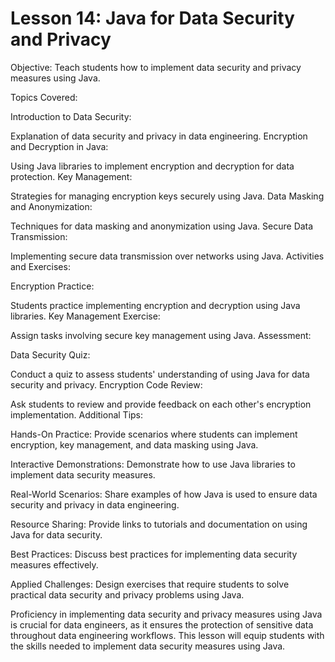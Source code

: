 # Lesson 14: Java for Data Security and Privacy

Objective: Teach students how to implement data security and privacy measures using Java.

Topics Covered:

Introduction to Data Security:

Explanation of data security and privacy in data engineering.
Encryption and Decryption in Java:

Using Java libraries to implement encryption and decryption for data protection.
Key Management:

Strategies for managing encryption keys securely using Java.
Data Masking and Anonymization:

Techniques for data masking and anonymization using Java.
Secure Data Transmission:

Implementing secure data transmission over networks using Java.
Activities and Exercises:

Encryption Practice:

Students practice implementing encryption and decryption using Java libraries.
Key Management Exercise:

Assign tasks involving secure key management using Java.
Assessment:

Data Security Quiz:

Conduct a quiz to assess students' understanding of using Java for data security and privacy.
Encryption Code Review:

Ask students to review and provide feedback on each other's encryption implementation.
Additional Tips:

Hands-On Practice: Provide scenarios where students can implement encryption, key management, and data masking using Java.

Interactive Demonstrations: Demonstrate how to use Java libraries to implement data security measures.

Real-World Scenarios: Share examples of how Java is used to ensure data security and privacy in data engineering.

Resource Sharing: Provide links to tutorials and documentation on using Java for data security.

Best Practices: Discuss best practices for implementing data security measures effectively.

Applied Challenges: Design exercises that require students to solve practical data security and privacy problems using Java.

Proficiency in implementing data security and privacy measures using Java is crucial for data engineers, as it ensures the protection of sensitive data throughout data engineering workflows. This lesson will equip students with the skills needed to implement data security measures using Java.
